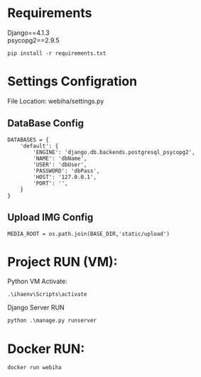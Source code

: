 # Requirements
Django==4.1.3 <br>
psycopg2==2.9.5
```shell
pip install -r requirements.txt
```
# Settings Configration
File Location: webiha/settings.py
## DataBase Config
```shell
DATABASES = {
    'default': {
        'ENGINE': 'django.db.backends.postgresql_psycopg2',
        'NAME': 'dbName',
        'USER': 'dbUser',
        'PASSWORD': 'dbPass',
        'HOST': '127.0.0.1',
        'PORT': '',
    }
}
```

## Upload IMG Config
```shell
MEDIA_ROOT = os.path.join(BASE_DIR,'static/upload')
```

# Project RUN (VM):
Python VM Activate:
```shell
.\ihaenv\Scripts\activate
```
Django Server RUN
```shell
python .\manage.py runserver
```

# Docker RUN:
```shell
docker run webiha
```
